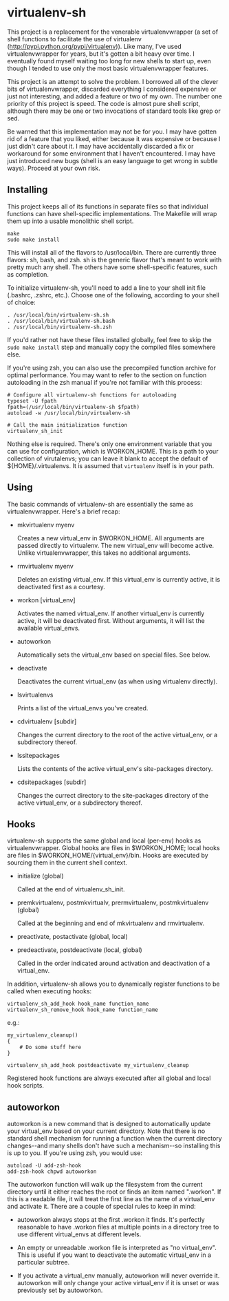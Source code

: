 virtualenv-sh
=============

This project is a replacement for the venerable virtualenvwrapper (a set of
shell functions to facilitate the use of virtualenv
(<http://pypi.python.org/pypi/virtualenv>)). Like many, I've used
virtualenvwrapper for years, but it's gotten a bit heavy over time. I
eventually found myself waiting too long for new shells to start up, even
though I tended to use only the most basic virtualenvwrapper features.

This project is an attempt to solve the problem. I borrowed all of the clever
bits of virtualenvwrapper, discarded everything I considered expensive or just
not interesting, and added a feature or two of my own. The number one priority
of this project is speed. The code is almost pure shell script, although there
may be one or two invocations of standard tools like grep or sed.

Be warned that this implementation may not be for you. I may have gotten rid
of a feature that you liked, either because it was expensive or because I just
didn't care about it. I may have accidentally discarded a fix or workaround
for some environment that I haven't encountered. I may have just introduced
new bugs (shell is an easy language to get wrong in subtle ways). Proceed at
your own risk.


Installing
----------

This project keeps all of its functions in separate files so that individual
functions can have shell-specific implementations. The Makefile will wrap them
up into a usable monolithic shell script.

    make
    sudo make install

This will install all of the flavors to /usr/local/bin. There are currently
three flavors: sh, bash, and zsh. sh is the generic flavor that's meant to
work with pretty much any shell. The others have some shell-specific features,
such as completion.

To initialize virtualenv-sh, you'll need to add a line to your shell init file
(.bashrc, .zshrc, etc.). Choose one of the following, according to your shell
of choice:

    . /usr/local/bin/virtualenv-sh.sh
    . /usr/local/bin/virtualenv-sh.bash
    . /usr/local/bin/virtualenv-sh.zsh

If you'd rather not have these files installed globally, feel free to skip the
`sudo make install` step and manually copy the compiled files somewhere else.

If you're using zsh, you can also use the precompiled function archive for
optimal performance. You may want to refer to the section on function
autoloading in the zsh manual if you're not familiar with this process:

    # Configure all virtualenv-sh functions for autoloading
    typeset -U fpath
    fpath=(/usr/local/bin/virtualenv-sh $fpath)
    autoload -w /usr/local/bin/virtualenv-sh

    # Call the main initialization function
    virtualenv_sh_init

Nothing else is required. There's only one environment variable that you can
use for configuration, which is WORKON\_HOME. This is a path to your
collection of virutalenvs; you can leave it blank to accept the default of
${HOME}/.virtualenvs. It is assumed that `virtualenv` itself is in your path.


Using
-----

The basic commands of virtualenv-sh are essentially the same as
virtualenvwrapper. Here's a brief recap:

  * mkvirtualenv myenv

    Creates a new virtual\_env in $WORKON\_HOME. All arguments are passed
    directly to virtualenv. The new virtual\_env will become active. Unlike
    virtualenvwrapper, this takes no additional arguments.

  * rmvirtualenv myenv

    Deletes an existing virtual\_env. If this virtual\_env is currently active,
    it is deactivated first as a courtesy.

  * workon [virtual\_env]

    Activates the named virtual\_env. If another virtual\_env is currently
    active, it will be deactivated first. Without arguments, it will list the
    available virtual\_envs.

  * autoworkon

    Automatically sets the virtual\_env based on special files. See below.

  * deactivate

    Deactivates the current virtual\_env (as when using virtualenv directly).

  * lsvirtualenvs

    Prints a list of the virtual\_envs you've created.

  * cdvirtualenv [subdir]

    Changes the current directory to the root of the active virtual\_env, or a
    subdirectory thereof.

  * lssitepackages

    Lists the contents of the active virtual\_env's site-packages directory.

  * cdsitepackages [subdir]

    Changes the currect directory to the site-packages directory of the active
    virtual\_env, or a subdirectory thereof.


Hooks
-----

virtualenv-sh supports the same global and local (per-env) hooks as
virtualenvwrapper. Global hooks are files in $WORKON\_HOME; local hooks are
files in $WORKON\_HOME/\{virtual\_env\}/bin. Hooks are executed by
sourcing them in the current shell context.

  * initialize (global)

    Called at the end of virtualenv\_sh\_init.

  * premkvirtualenv, postmkvirtualv, prermvirtualenv, postmkvirtualenv (global)

    Called at the beginning and end of mkvirtualenv and rmvirtualenv.

  * preactivate, postactivate (global, local)
  * predeactivate, postdeactivate (local, global)

    Called in the order indicated around activation and deactivation of a
    virtual\_env.

In addition, virtualenv-sh allows you to dynamically register functions to be
called when executing hooks:

    virtualenv_sh_add_hook hook_name function_name
    virtualenv_sh_remove_hook hook_name function_name

e.g.:

    my_virtualenv_cleanup()
    {
        # Do some stuff here
    }

    virtualenv_sh_add_hook postdeactivate my_virtualenv_cleanup

Registered hook functions are always executed after all global and local hook
scripts.


autoworkon
----------

autoworkon is a new command that is designed to automatically update your
virtual\_env based on your current directory. Note that there is no standard
shell mechanism for running a function when the current directory changes--and
many shells don't have such a mechanism--so installing this is up to you. If
you're using zsh, you would use:

    autoload -U add-zsh-hook
    add-zsh-hook chpwd autoworkon

The autoworkon function will walk up the filesystem from the current directory
until it either reaches the root or finds an item named ".workon". If this is
a readable file, it will treat the first line as the name of a virtual\_env
and activate it. There are a couple of special rules to keep in mind:

  * autoworkon always stops at the first .workon it finds. It's perfectly
    reasonable to have .workon files at multiple points in a directory tree to
    use different virtual\_envs at different levels.

  * An empty or unreadable .workon file is interpreted as "no virtual\_env".
    This is useful if you want to deactivate the automatic virtual\_env in a
    particular subtree.

  * If you activate a virtual\_env manually, autoworkon will never override
    it. autoworkon will only change your active virtual\_env if it is unset or
    was previously set by autoworkon.
